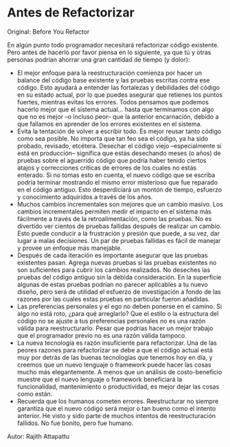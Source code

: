 # Antes de Refactorizar

Original: Before You Refactor

En algún punto todo programador necesitará refactorizar código
existente. Pero antes de hacerlo por favor piensa en lo siguiente, ya
que tú y otras personas podrían ahorrar una gran cantidad de tiempo (y
dolor):

* El mejor enfoque para la reestructuración comienza por hacer un balance
del código base existente y las pruebas escritas contra ese código. Esto
ayudará a entender las fortalezas y debilidades del código en su estado
actual, por lo que puedes asegurar que retienes los puntos fuertes,
mientras evitas los errores. Todos pensamos que podemos hacerlo mejor
que el sistema actual… hasta que terminamos con algo que no es mejor –o
incluso peor– que la anterior encarnación, debido a que fallamos en
aprender de los errores existentes en el sistema.
* Evita la tentación de volver a escribir todo. Es mejor reusar tanto
código como sea posible. No importa que tan feo sea el código, ya ha
sido probado, revisado, etcétera. Desechar el código viejo
–especialmente si está en producción– significa que estás desechando
meses (o años) de pruebas sobre el aguerrido código que podría haber
tenido ciertos atajos y correcciones críticas de errores de los cuales
no estás enterado. Si no tomas esto en cuenta, el nuevo código que se
escriba podría terminar mostrando el mismo error misterioso que fue
reparado en el código antiguo. Esto desperdiciará un montón de tiempo,
esfuerzo y conocimiento adquiridos a través de los años.
* Muchos cambios incrementales son mejores que un cambio masivo. Los
cambios incrementales permiten medir el impacto en el sistema más
fácilmente a través de la retroalimentación, como las pruebas. No es
divertido ver cientos de pruebas fallidas después de realizar un cambio.
Esto puede conducir a la frustración y presión que puede, a su vez, dar
lugar a malas decisiones. Un par de pruebas fallidas es fácil de manejar
y provee un enfoque más manejable.
* Después de cada iteración es importante asegurar que las pruebas
existentes pasan. Agrega nuevas pruebas si las pruebas existentes no son
suficientes para cubrir los cambios realizados. No deseches las pruebas
del código antiguo sin la debida consideración. En la superficie algunas
de estas pruebas podrían no parecer aplicables a tu nuevo diseño, pero
será de utilidad el esfuerzo de investigación a fondo de las razones por
las cuales estas pruebas en particular fueron añadidas.
* Las preferencias personales y el ego no deben ponerse en el camino. Si
algo no está roto, ¿para qué arreglarlo? Que el estilo o la estructura
del código no se ajuste a tus preferencias personales no es una razón
válida para reestructurarlo. Pesar que podrías hacer un mejor trabajo
que el programador previo no es una razón válida tampoco.
* La nueva tecnología es razón insuficiente para refactorizar. Una de las
peores razones para refactorizar se debe a que el código actual está muy
por detrás de las buenas tecnologías que tenemos hoy en día, y creemos
que un nuevo lenguaje o framework puede hacer las cosas mucho más
elegantemente. A menos que un análisis de costo-beneficio muestre que el
nuevo lenguaje o framework beneficiará la funcionalidad, mantenimiento o
productividad, es mejor dejar las cosas como están.
* Recuerda que los humanos cometen errores. Reestructurar no siempre
garantiza que el nuevo código será mejor o tan bueno como el intento
anterior. He visto y sido parte de muchos intentos de reestructuración
fallidos. No fue bonito, pero fue humano.

Autor: Rajith Attapattu
